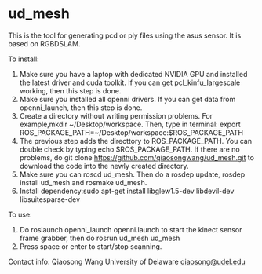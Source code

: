 ud_mesh
=======

This is the tool for generating pcd or ply files using the asus sensor. It is based on RGBDSLAM.

To install:

1. Make sure you have a laptop with dedicated NVIDIA GPU and installed the latest driver and cuda toolkit. If you can get pcl_kinfu_largescale working, then this step is done.
2. Make sure you installed all openni drivers. If you can get data from openni_launch, then this step is done.
3. Create a directory without writing permission problems. For example,mkdir ~/Desktop/workspace. Then, type in terminal: export ROS_PACKAGE_PATH=~/Desktop/workspace:$ROS_PACKAGE_PATH
4. The previous step adds the directtory to ROS_PACKAGE_PATH. You can double check by typing echo $ROS_PACKAGE_PATH. If there are no problems, do git clone https://github.com/qiaosongwang/ud_mesh.git to download the code into the newly created directory.
5. Make sure you can roscd ud_mesh. Then do a rosdep update, rosdep install ud_mesh and rosmake ud_mesh.
6. Install dependency:sudo apt-get install libglew1.5-dev libdevil-dev libsuitesparse-dev

To use:
1. Do roslaunch openni_launch openni.launch to start the kinect sensor frame grabber, then do rosrun ud_mesh ud_mesh
2. Press space or enter to start/stop scanning.

Contact info:
Qiaosong Wang
University of Delaware
qiaosong@udel.edu
